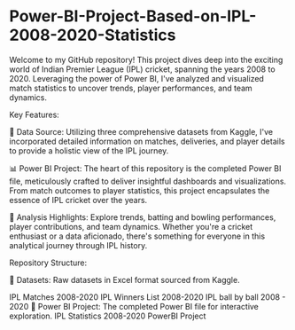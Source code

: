 # Power-BI-Project-Based-on-IPL-2008-2020-Statistics
Welcome to my GitHub repository! This project dives deep into the exciting world of Indian Premier League (IPL) cricket, spanning the years 2008 to 2020. Leveraging the power of Power BI, I've analyzed and visualized match statistics to uncover trends, player performances, and team dynamics.

Key Features:

📁 Data Source: Utilizing three comprehensive datasets from Kaggle, I've incorporated detailed information on matches, deliveries, and player details to provide a holistic view of the IPL journey.

📊 Power BI Project: The heart of this repository is the completed Power BI file, meticulously crafted to deliver insightful dashboards and visualizations. From match outcomes to player statistics, this project encapsulates the essence of IPL cricket over the years.

🧐 Analysis Highlights: Explore trends, batting and bowling performances, player contributions, and team dynamics. Whether you're a cricket enthusiast or a data aficionado, there's something for everyone in this analytical journey through IPL history.

Repository Structure:

📂 Datasets: Raw datasets in Excel format sourced from Kaggle.

IPL Matches 2008-2020
IPL Winners List 2008-2020
IPL ball by ball 2008 - 2020 
📂 Power BI Project: The completed Power BI file for interactive exploration.
IPL Statistics 2008-2020 PowerBI Project 

